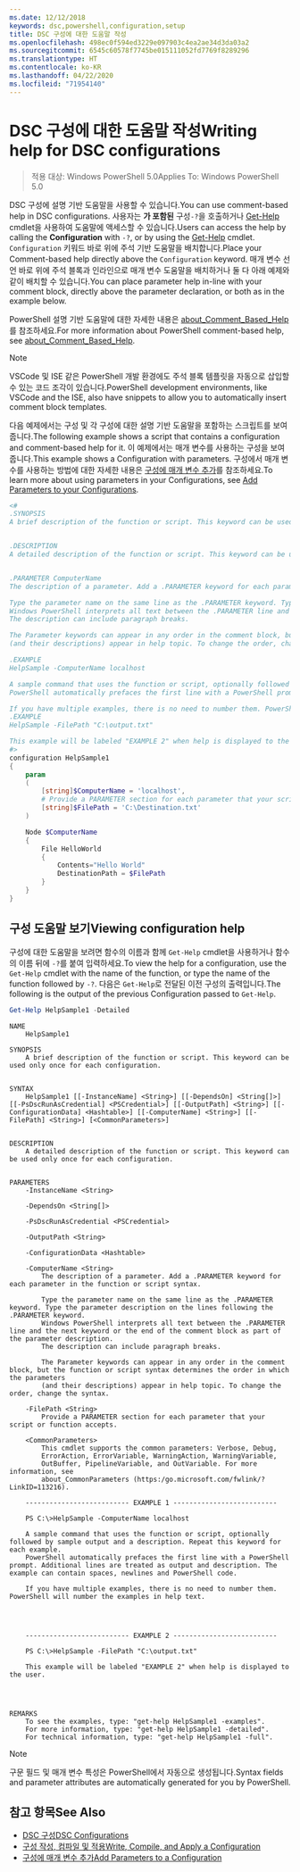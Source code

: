 ```yaml
---
ms.date: 12/12/2018
keywords: dsc,powershell,configuration,setup
title: DSC 구성에 대한 도움말 작성
ms.openlocfilehash: 498ec0f594ed3229e097903c4ea2ae34d3da03a2
ms.sourcegitcommit: 6545c60578f7745be015111052fd7769f8289296
ms.translationtype: HT
ms.contentlocale: ko-KR
ms.lasthandoff: 04/22/2020
ms.locfileid: "71954140"
---
```

# <a name="writing-help-for-dsc-configurations"></a><span data-ttu-id="8bde6-103">DSC 구성에 대한 도움말 작성</span><span class="sxs-lookup"><span data-stu-id="8bde6-103">Writing help for DSC configurations</span></span>

><span data-ttu-id="8bde6-104">적용 대상: Windows PowerShell 5.0</span><span class="sxs-lookup"><span data-stu-id="8bde6-104">Applies To: Windows PowerShell 5.0</span></span>

<span data-ttu-id="8bde6-105">DSC 구성에 설명 기반 도움말을 사용할 수 있습니다.</span><span class="sxs-lookup"><span data-stu-id="8bde6-105">You can use comment-based help in DSC configurations.</span></span> <span data-ttu-id="8bde6-106">사용자는 **가 포함된** 구성`-?`을 호출하거나 [Get-Help](/powershell/module/Microsoft.PowerShell.Core/Get-Help) cmdlet을 사용하여 도움말에 액세스할 수 있습니다.</span><span class="sxs-lookup"><span data-stu-id="8bde6-106">Users can access the help by calling the **Configuration** with `-?`, or by using the [Get-Help](/powershell/module/Microsoft.PowerShell.Core/Get-Help) cmdlet.</span></span> <span data-ttu-id="8bde6-107">`Configuration` 키워드 바로 위에 주석 기반 도움말을 배치합니다.</span><span class="sxs-lookup"><span data-stu-id="8bde6-107">Place your Comment-based help directly above the `Configuration` keyword.</span></span>
<span data-ttu-id="8bde6-108">매개 변수 선언 바로 위에 주석 블록과 인라인으로 매개 변수 도움말을 배치하거나 둘 다 아래 예제와 같이 배치할 수 있습니다.</span><span class="sxs-lookup"><span data-stu-id="8bde6-108">You can place parameter help in-line with your comment block, directly above the parameter declaration, or both as in the example below.</span></span>

<span data-ttu-id="8bde6-109">PowerShell 설명 기반 도움말에 대한 자세한 내용은 [about_Comment_Based_Help](/powershell/module/microsoft.powershell.core/about/about_comment_based_help)를 참조하세요.</span><span class="sxs-lookup"><span data-stu-id="8bde6-109">For more information about PowerShell comment-based help, see [about_Comment_Based_Help](/powershell/module/microsoft.powershell.core/about/about_comment_based_help).</span></span>

> [!NOTE]
> <span data-ttu-id="8bde6-110">VSCode 및 ISE 같은 PowerShell 개발 환경에도 주석 블록 템플릿을 자동으로 삽입할 수 있는 코드 조각이 있습니다.</span><span class="sxs-lookup"><span data-stu-id="8bde6-110">PowerShell development environments, like VSCode and the ISE, also have snippets to allow you to automatically insert comment block templates.</span></span>

<span data-ttu-id="8bde6-111">다음 예제에서는 구성 및 각 구성에 대한 설명 기반 도움말을 포함하는 스크립트를 보여줍니다.</span><span class="sxs-lookup"><span data-stu-id="8bde6-111">The following example shows a script that contains a configuration and comment-based help for it.</span></span> <span data-ttu-id="8bde6-112">이 예제에서는 매개 변수를 사용하는 구성을 보여 줍니다.</span><span class="sxs-lookup"><span data-stu-id="8bde6-112">This example shows a Configuration with parameters.</span></span> <span data-ttu-id="8bde6-113">구성에서 매개 변수를 사용하는 방법에 대한 자세한 내용은 [구성에 매개 변수 추가](add-parameters-to-a-configuration.md)를 참조하세요.</span><span class="sxs-lookup"><span data-stu-id="8bde6-113">To learn more about using parameters in your Configurations, see [Add Parameters to your Configurations](add-parameters-to-a-configuration.md).</span></span>

```powershell
<#
.SYNOPSIS
A brief description of the function or script. This keyword can be used only once for each configuration.


.DESCRIPTION
A detailed description of the function or script. This keyword can be used only once for each configuration.


.PARAMETER ComputerName
The description of a parameter. Add a .PARAMETER keyword for each parameter in the function or script syntax.

Type the parameter name on the same line as the .PARAMETER keyword. Type the parameter description on the lines following the .PARAMETER keyword.
Windows PowerShell interprets all text between the .PARAMETER line and the next keyword or the end of the comment block as part of the parameter description.
The description can include paragraph breaks.

The Parameter keywords can appear in any order in the comment block, but the function or script syntax determines the order in which the parameters
(and their descriptions) appear in help topic. To change the order, change the syntax.

.EXAMPLE
HelpSample -ComputerName localhost

A sample command that uses the function or script, optionally followed by sample output and a description. Repeat this keyword for each example.
PowerShell automatically prefaces the first line with a PowerShell prompt. Additional lines are treated as output and description. The example can contain spaces, newlines and PowerShell code.

If you have multiple examples, there is no need to number them. PowerShell will number the examples in help text.
.EXAMPLE
HelpSample -FilePath "C:\output.txt"

This example will be labeled "EXAMPLE 2" when help is displayed to the user.
#>
configuration HelpSample1
{
    param
    (
        [string]$ComputerName = 'localhost',
        # Provide a PARAMETER section for each parameter that your script or function accepts.
        [string]$FilePath = 'C:\Destination.txt'
    )

    Node $ComputerName
    {
        File HelloWorld
        {
            Contents="Hello World"
            DestinationPath = $FilePath
        }
    }
}
```

## <a name="viewing-configuration-help"></a><span data-ttu-id="8bde6-114">구성 도움말 보기</span><span class="sxs-lookup"><span data-stu-id="8bde6-114">Viewing configuration help</span></span>

<span data-ttu-id="8bde6-115">구성에 대한 도움말을 보려면 함수의 이름과 함께 `Get-Help` cmdlet을 사용하거나 함수의 이름 뒤에 `-?`를 붙여 입력하세요.</span><span class="sxs-lookup"><span data-stu-id="8bde6-115">To view the help for a configuration, use the `Get-Help` cmdlet with the name of the function, or type the name of the function followed by `-?`.</span></span> <span data-ttu-id="8bde6-116">다음은 `Get-Help`로 전달된 이전 구성의 출력입니다.</span><span class="sxs-lookup"><span data-stu-id="8bde6-116">The following is the output of the previous Configuration passed to `Get-Help`.</span></span>

```powershell
Get-Help HelpSample1 -Detailed
```

```output
NAME
    HelpSample1

SYNOPSIS
    A brief description of the function or script. This keyword can be used only once for each configuration.


SYNTAX
    HelpSample1 [[-InstanceName] <String>] [[-DependsOn] <String[]>] [[-PsDscRunAsCredential] <PSCredential>] [[-OutputPath] <String>] [[-ConfigurationData] <Hashtable>] [[-ComputerName] <String>] [[-FilePath] <String>] [<CommonParameters>]


DESCRIPTION
    A detailed description of the function or script. This keyword can be used only once for each configuration.


PARAMETERS
    -InstanceName <String>

    -DependsOn <String[]>

    -PsDscRunAsCredential <PSCredential>

    -OutputPath <String>

    -ConfigurationData <Hashtable>

    -ComputerName <String>
        The description of a parameter. Add a .PARAMETER keyword for each parameter in the function or script syntax.

        Type the parameter name on the same line as the .PARAMETER keyword. Type the parameter description on the lines following the .PARAMETER keyword.
        Windows PowerShell interprets all text between the .PARAMETER line and the next keyword or the end of the comment block as part of the parameter description.
        The description can include paragraph breaks.

        The Parameter keywords can appear in any order in the comment block, but the function or script syntax determines the order in which the parameters
        (and their descriptions) appear in help topic. To change the order, change the syntax.

    -FilePath <String>
        Provide a PARAMETER section for each parameter that your script or function accepts.

    <CommonParameters>
        This cmdlet supports the common parameters: Verbose, Debug,
        ErrorAction, ErrorVariable, WarningAction, WarningVariable,
        OutBuffer, PipelineVariable, and OutVariable. For more information, see
        about_CommonParameters (https:/go.microsoft.com/fwlink/?LinkID=113216).

    -------------------------- EXAMPLE 1 --------------------------

    PS C:\>HelpSample -ComputerName localhost

    A sample command that uses the function or script, optionally followed by sample output and a description. Repeat this keyword for each example.
    PowerShell automatically prefaces the first line with a PowerShell prompt. Additional lines are treated as output and description. The example can contain spaces, newlines and PowerShell code.

    If you have multiple examples, there is no need to number them. PowerShell will number the examples in help text.




    -------------------------- EXAMPLE 2 --------------------------

    PS C:\>HelpSample -FilePath "C:\output.txt"

    This example will be labeled "EXAMPLE 2" when help is displayed to the user.




REMARKS
    To see the examples, type: "get-help HelpSample1 -examples".
    For more information, type: "get-help HelpSample1 -detailed".
    For technical information, type: "get-help HelpSample1 -full".
```

> [!NOTE]
> <span data-ttu-id="8bde6-117">구문 필드 및 매개 변수 특성은 PowerShell에서 자동으로 생성됩니다.</span><span class="sxs-lookup"><span data-stu-id="8bde6-117">Syntax fields and parameter attributes are automatically generated for you by PowerShell.</span></span>

## <a name="see-also"></a><span data-ttu-id="8bde6-118">참고 항목</span><span class="sxs-lookup"><span data-stu-id="8bde6-118">See Also</span></span>

- [<span data-ttu-id="8bde6-119">DSC 구성</span><span class="sxs-lookup"><span data-stu-id="8bde6-119">DSC Configurations</span></span>](configurations.md)
- [<span data-ttu-id="8bde6-120">구성 작성, 컴파일 및 적용</span><span class="sxs-lookup"><span data-stu-id="8bde6-120">Write, Compile, and Apply a Configuration</span></span>](write-compile-apply-configuration.md)
- [<span data-ttu-id="8bde6-121">구성에 매개 변수 추가</span><span class="sxs-lookup"><span data-stu-id="8bde6-121">Add Parameters to a Configuration</span></span>](add-parameters-to-a-configuration.md)
